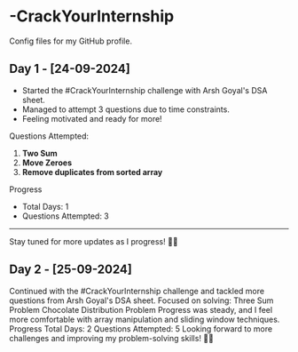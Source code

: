 # -CrackYourInternship
Config files for my GitHub profile.
## Day 1 - [24-09-2024]
- Started the #CrackYourInternship challenge with Arsh Goyal's DSA sheet.
- Managed to attempt 3 questions due to time constraints.
- Feeling motivated and ready for more!

Questions Attempted:
1. **Two Sum**
2. **Move Zeroes**
3. **Remove duplicates from sorted array**

Progress
- Total Days: 1
- Questions Attempted: 3

---

Stay tuned for more updates as I progress! 💪🚀

## Day 2 - [25-09-2024]
Continued with the #CrackYourInternship challenge and tackled more questions from Arsh Goyal's DSA sheet.
Focused on solving:
Three Sum Problem
Chocolate Distribution Problem
Progress was steady, and I feel more comfortable with array manipulation and sliding window techniques.
Progress
Total Days: 2
Questions Attempted: 5
Looking forward to more challenges and improving my problem-solving skills! 💪🚀
